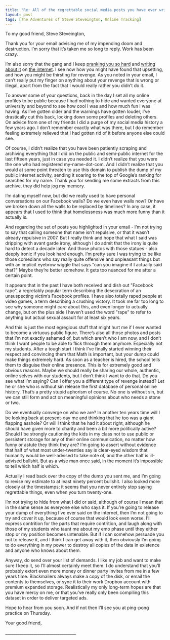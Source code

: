 ```yaml
---
title: "Re: All of the regrettable social media posts you have ever written"
layout: post
tags: [The Adventures of Steve Steveington, Online Tracking]
---
```

To my good friend, Steve Steveington,

Thank you for your email advising me of my impending doom and destruction. I’m sorry that it’s taken me so long to reply. Work has been crazy.

I’m also sorry that the gang and I keep [pranking you so hard](/2017/10/09/tracking-friends-and-strangers-using-whatsapp/) and [writing about it](/2017/11/24/identity-graphs-how-online-trackers-follow-you-across-devices/) on [the internet](/2014/12/08/fun-with-your-friends-facebook-and-tinder-session-tokens/). I see now how you might have found that upsetting, and how you might be thirsting for revenge. As you noted in your email, I can’t really put my finger on anything about your revenge that is wrong or illegal, apart from the fact that I would really rather you didn’t do it.

To answer some of your questions, back in the day I set all my online profiles to be public because I had nothing to hide and wanted everyone at university and beyond to see how cool I was and how much fun I was having. As I’ve gotten older and the warnings have gotten louder, I’ve drastically cut this back, locking down some profiles and deleting others. On advice from one of my friends I did a purge of my social media history a few years ago. I don’t remember exactly what was there, but I do remember feeling extremely relieved that I had gotten rid of it before anyone else could see.

Of course, I didn’t realize that you have been patiently scraping and archiving everything that I did on the public and semi-public internet for the last fifteen years, just in case you needed it. I didn’t realize that you were the one who had registered my-name-dot-com. And I didn’t realize that you would at some point threaten to use this domain to publish the dump of my public internet activity, sending it soaring to the top of Google’s ranking for searches for my name. Thank you for sending me some extracts from this archive, they did help jog my memory.

I’m dating myself now, but did we really used to have personal conversations on our Facebook walls? Do we even have walls now? Or have we broken down all the walls to be replaced by timelines? In any case, it appears that I used to think that homelessness was much more funny than it actually is.

And regarding the set of posts you highlighted in your email - I’m not trying to say that calling someone that name isn’t repulsive, or that it wasn’t already repulsive in 2007. But I really think and hope that what I said was dripping with avant garde irony, although I do admit that the irony is quite hard to detect a decade later. And those photos with those statues - also deeply ironic if you look hard enough. I’m pretty sure I was trying to be like those comedians who say really quite offensive and unpleasant things but with an implicit eyebrow wiggle that says "can you imagine if I actually said that?" Maybe they’re better somehow. It gets too nuanced for me after a certain point.

It appears that in the past I have both received and dish out "Facebook rape", a regretably popular term describing the desecration of an unsuspecting victim’s Facebook profiles. I have also totally raped people at video games, a term describing a crushing victory. It took me far too long to see why someone might care about this, and even longer to actually change, but on the plus side I haven’t used the word "rape" to refer to anything but actual sexual assault for at least six years.

And this is just the most egregious stuff that might hurt me if I ever wanted to become a virtuous public figure. There’s also all those photos and posts that I’m not exactly ashamed of, but which aren’t who I am now, and I don’t think I want people to be able to flick through them anymore. Especially not my students. After a tough start I think I’ve finally started winning their respect and convincing them that Math is important, but your dump could make things extremely hard. As soon as a teacher is hired, the school tells them to disguise their online presence. This is for extremely good and obvious reasons. Maybe we should really be sharing our whole, authentic, online selves with our students, but I don’t think I want to do that. Do you see what I’m saying? Can I offer you a different type of revenge instead? Let he or she who is without sin release the first database of personal online history. That’s a pretty stupid aphorism of course. No one is without sin, but we can still form and act on meaningful opinions about who needs a stone or two.

Do we eventually converge on who we are? In another ten years time will I be looking back at present-day me and thinking that he too was a giant flapping asshole? Or will I think that he had it about right, although he should have given more to charity and been a bit more politically active? Should I be strongly cautioning the kids in my class not to use public or persistent storage for any of their online communication, no matter how funny or astute they think they are? I’m going to assert without evidence that half of what most under-twenties say is clear-eyed wisdom that humanity would be well-advised to take note of, and the other half is ill-advised bullshit. But as a wise man once said, in the moment it’s impossible to tell which half is which.

Actually I read back over the copy of the dump you sent me, and I’m going to revise my estimate to at least ninety percent bullshit. I also looked more closely at the timestamps; it seems that you never entirely stop saying regrettable things, even when you turn twenty-one.

I’m not trying to hide from what I did or said, although of course I mean that in the same sense as everyone else who says it. If you’re going to release your dump of everything I’ve ever said on the internet, then I’m not going to try and cover it up, because of course that would look even worse. I’ll express contrition for the parts that require contrition, and laugh along with those of my students who taunt me about my emo phase until they either stop or my position becomes untenable. But if I can somehow persuade you not to release it, and I think I can get away with it, then obviously I’m going to do everything in my power to destroy all copies of the data in existence and anyone who knows about them.

Anyway, do send over your list of demands. I like my job and want to make sure I keep it, so I’ll almost certainly meet them. I do understand that you’ll probably extort even more money or dinner party invites from me in a few years time. Blackmailers always make a copy of the disk, or email the contents to themselves, or sync it to their work Dropbox account with premium expanded storage. Realistically my only long-term hopes are that you have mercy on me, or that you’ve really only been compiling this dataset in order to deliver targeted ads.

Hope to hear from you soon. And if not then I’ll see you at ping-pong practice on Thursday.

Your good friend,

\___________________________________
